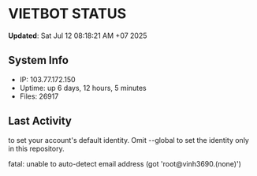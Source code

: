 # VIETBOT STATUS
**Updated**: Sat Jul 12 08:18:21 AM +07 2025

## System Info
- IP: 103.77.172.150
- Uptime: up 6 days, 12 hours, 5 minutes
- Files: 26917

## Last Activity

to set your account's default identity.
Omit --global to set the identity only in this repository.

fatal: unable to auto-detect email address (got 'root@vinh3690.(none)')
